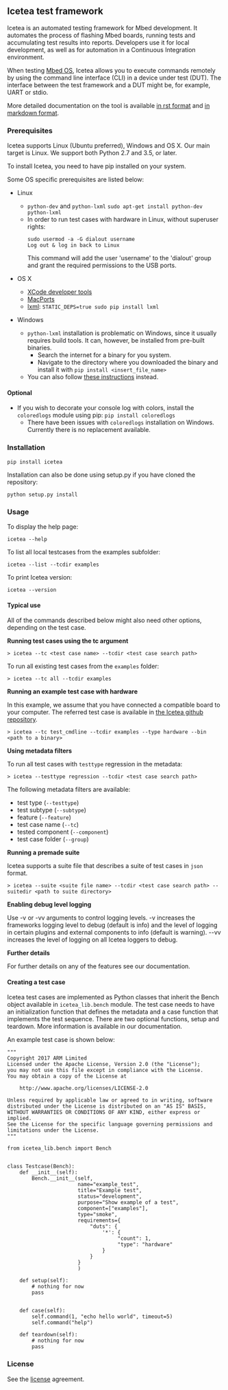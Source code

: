 ## Icetea test framework

Icetea is an automated testing framework for Mbed development.
It automates the process of flashing Mbed boards, running tests
and accumulating test results into reports.
Developers use it for local development, as well as for
automation in a Continuous Integration environment.

When testing [Mbed OS](https://www.mbed.com/en/platform/mbed-os/),
Icetea allows you to execute commands remotely by using
the command line interface (CLI) in a device under test (DUT).
The interface between the test framework and a DUT might be,
for example, UART or stdio.

More detailed documentation on the tool is available
[in rst format](https://github.com/ARMmbed/icetea/tree/master/doc-source)
and [in markdown format](https://github.com/ARMmbed/icetea/tree/master/doc).

### Prerequisites
Icetea supports Linux (Ubuntu preferred), Windows and OS X. Our main target is Linux.
We support both Python 2.7 and 3.5, or later.

To install Icetea, you need to have pip installed on your system.

Some OS specific prerequisites are listed below:

* Linux
    * `python-dev` and `python-lxml`
        `sudo apt-get install python-dev python-lxml`
    * In order to run test cases with hardware in Linux, without superuser rights:
        ```
        sudo usermod -a -G dialout username
        Log out & log in back to Linux
        ```
        This command will add the user 'username' to the 'dialout' group and
        grant the required permissions to the USB ports.
* OS X
    * [XCode developer tools](http://osxdaily.com/2014/02/12/install-command-line-tools-mac-os-x/)
    * [MacPorts](https://www.macports.org/install.php)
    * [lxml](http://lxml.de/installation.html#installation):
        `STATIC_DEPS=true sudo pip install lxml`

* Windows
    * `python-lxml` installation is problematic on Windows, since
    it usually requires build tools. It can, however, be installed
    from pre-built binaries.
        * Search the internet for a binary for you system.
        * Navigate to the directory where you downloaded the
        binary and install it with `pip install <insert_file_name>`
    * You can also follow [these instructions](http://lxml.de/installation.html#installation)
    instead.

#### Optional

* If you wish to decorate your console log with colors, install the `coloredlogs` module using pip: `pip install coloredlogs`
    * There have been issues with `coloredlogs` installation on Windows. Currently there is no replacement available.

### Installation

`pip install icetea`

Installation can also be done using setup.py if you have cloned the repository:

`python setup.py install`

### Usage

To display the help page:

`icetea --help`

To list all local testcases from the examples subfolder:

`icetea --list --tcdir examples`

To print Icetea version:

`icetea --version`

#### Typical use

All of the commands described below might also need other options,
depending on the test case.

**Running test cases using the tc argument**

`> icetea --tc <test case name> --tcdir <test case search path>`

To run all existing test cases from the `examples` folder:

`> icetea --tc all --tcdir examples`

**Running an example test case with hardware**

In this example, we assume that you have connected a compatible board to your computer.
The referred test case is available in [the Icetea github repository](https://github.com/ARMmbed/icetea/blob/master/examples/test_cmdline.py).

`> icetea --tc test_cmdline --tcdir examples --type hardware --bin <path to a binary>`

**Using metadata filters**

To run all test cases with `testtype` regression in the metadata:

`> icetea --testtype regression --tcdir <test case search path>`

The following metadata filters are available:
* test type (`--testtype`)
* test subtype (`--subtype`)
* feature (`--feature`)
* test case name (`--tc`)
* tested component (`--component`)
* test case folder (`--group`)

**Running a premade suite**

Icetea supports a suite file that describes a suite of test cases
in `json` format.

`> icetea --suite <suite file name> --tcdir <test case search path> --suitedir <path to suite directory>`

**Enabling debug level logging**

Use -v or -vv arguments to control logging levels. -v increases the frameworks logging level
to debug (default is info) and the level of logging in
certain plugins and external components to info (default is warning).
--vv increases the level of logging on all Icetea loggers to debug.

**Further details**

For further details on any of the features see our documentation.

#### Creating a test case
Icetea test cases are implemented as Python classes that inherit the Bench object available in `icetea_lib.bench` module.
The test case needs to have an initialization function that defines the metadata and a case function that implements the test sequence.
There are two optional functions, setup and teardown. More information is available in our documentation.

An example test case is shown below:

```
"""
Copyright 2017 ARM Limited
Licensed under the Apache License, Version 2.0 (the "License");
you may not use this file except in compliance with the License.
You may obtain a copy of the License at

    http://www.apache.org/licenses/LICENSE-2.0

Unless required by applicable law or agreed to in writing, software
distributed under the License is distributed on an "AS IS" BASIS,
WITHOUT WARRANTIES OR CONDITIONS OF ANY KIND, either express or implied.
See the License for the specific language governing permissions and
limitations under the License.
"""

from icetea_lib.bench import Bench


class Testcase(Bench):
    def __init__(self):
        Bench.__init__(self,
                       name="example_test",
                       title="Example test",
                       status="development",
                       purpose="Show example of a test",
                       component=["examples"],
                       type="smoke",
                       requirements={
                           "duts": {
                               '*': {
                                    "count": 1,
                                    "type": "hardware"
                               }
                           }
                       }
                       )

    def setup(self):
        # nothing for now
        pass


    def case(self):
        self.command(1, "echo hello world", timeout=5)
        self.command("help")

    def teardown(self):
        # nothing for now
        pass
```

### License
See the [license](https://github.com/ARMmbed/icetea/blob/master/LICENSE) agreement.
